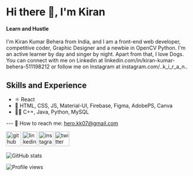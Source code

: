 
# Hi there 👋, I'm Kiran
#### Learn and Hustle

I'm Kiran Kumar Behera from India, and I am a front-end web developer, competitive coder, Graphic Designer and a newbie in OpenCV Python. I'm an active learner by day and singer by night. Apart from that, I love Dogs. You can connect with me on Linkedin at linkedin.com/in/kiran-kumar-behera-511198212 or follow me on Instagram at instagram.com/_._.k_i_r_a_n._._

## Skills and Experience
* ⚛ React
* 🎨 HTML, CSS, JS, Material-UI, Firebase, Figma, AdobePS, Canva
* 👩‍💻 C++, Java, Python, MySQL

 
--- 📧 How to reach me: hero.kk07@gmail.com 


[<img src='https://cdn.jsdelivr.net/npm/simple-icons@3.0.1/icons/github.svg' alt='github' height='40'>](https://github.com/KiranKumarBehera)  [<img src='https://cdn.jsdelivr.net/npm/simple-icons@3.0.1/icons/linkedin.svg' alt='linkedin' height='40'>](https://www.linkedin.com/in/kiran-kumar-behera-511198212/)  [<img src='https://cdn.jsdelivr.net/npm/simple-icons@3.0.1/icons/instagram.svg' alt='instagram' height='40'>](https://www.instagram.com/_._.k_i_r_a_n._._/)  [<img src='https://cdn.jsdelivr.net/npm/simple-icons@3.0.1/icons/twitter.svg' alt='twitter' height='40'>](https://twitter.com/@Kiran_KuB)  

![GitHub stats](https://github-readme-stats.vercel.app/api?username=KiranKumarBehera&show_icons=true)  

![Profile views](https://gpvc.arturio.dev/KiranKumarBehera)  
